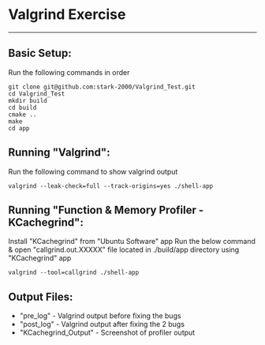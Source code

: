 # Valgrind Exercise
---

## Basic Setup: 
Run the following commands in order
```
git clone git@github.com:stark-2000/Valgrind_Test.git
cd Valgrind_Test
mkdir build
cd build
cmake ..
make
cd app
```

## Running "Valgrind": 
Run the following command to show valgrind output
```
valgrind --leak-check=full --track-origins=yes ./shell-app
```

## Running "Function & Memory Profiler - KCachegrind": 
Install "KCachegrind" from "Ubuntu Software" app
Run the below command & open "callgrind.out.XXXXX" file located in ./build/app directory using "KCachegrind" app
```
valgrind --tool=callgrind ./shell-app
```
## Output Files:
- "pre_log" - Valgrind output before fixing the bugs
- "post_log" - Valgrind output after fixing the 2 bugs
- "KCachegrind_Output" - Screenshot of profiler output
